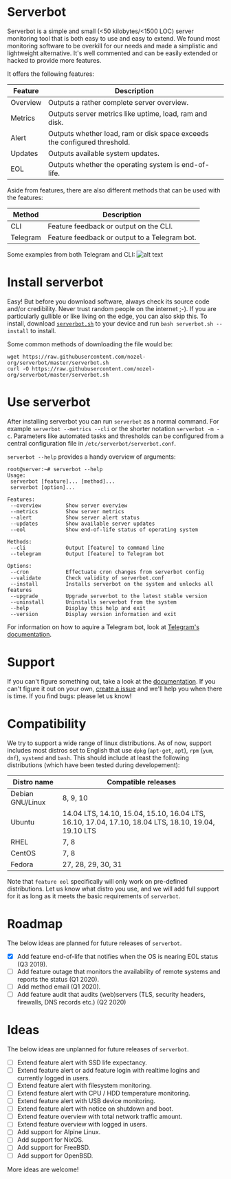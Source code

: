 # Serverbot
Serverbot is a simple and small (<50 kilobytes/<1500 LOC) server monitoring tool that is both easy to use and easy to extend. We found most monitoring software to be overkill for our needs and made a simplistic and lightweight alternative. It's well commented and can be easily extended or hacked to provide more features.

It offers the following features:

| Feature | Description |
| ------- | ----------- |
| Overview | Outputs a rather complete server overview. |
| Metrics | Outputs server metrics like uptime, load, ram and disk. |
| Alert | Outputs whether load, ram or disk space exceeds the configured threshold. |
| Updates | Outputs available system updates. |
| EOL | Outputs whether the operating system is end-of-life. |

Aside from features, there are also different methods that can be used with the features:

| Method | Description |
| ------ | ----------- |
| CLI | Feature feedback or output on the CLI. |
| Telegram | Feature feedback or output to a Telegram bot. |

Some examples from both Telegram and CLI:
![alt text](https://raw.githubusercontent.com/nozel-org/serverbot/stable/resources/overview.jpg "feature examples")

# Install serverbot
Easy! But before you download software, always check its source code and/or credibility. Never trust random people on the internet ;-). If you are particularly gullible or like living on the edge, you can also skip this. To install, download [`serverbot.sh`](https://raw.githubusercontent.com/nozel-org/serverbot/stable/serverbot.sh) to your device and run `bash serverbot.sh --install` to install.

Some common methods of downloading the file would be:
```
wget https://raw.githubusercontent.com/nozel-org/serverbot/master/serverbot.sh
curl -O https://raw.githubusercontent.com/nozel-org/serverbot/master/serverbot.sh
```

# Use serverbot
After installing serverbot you can run `serverbot` as a normal command. For example `serverbot --metrics --cli` or the shorter notation `serverbot -m -c`. Parameters like automated tasks and thresholds can be configured from a central configuration file in `/etc/serverbot/serverbot.conf`.

`serverbot --help` provides a handy overview of arguments:
```
root@server:~# serverbot --help
Usage:
 serverbot [feature]... [method]...
 serverbot [option]...

Features:
 --overview        Show server overview
 --metrics         Show server metrics
 --alert           Show server alert status
 --updates         Show available server updates
 --eol             Show end-of-life status of operating system

Methods:
 --cli             Output [feature] to command line
 --telegram        Output [feature] to Telegram bot

Options:
 --cron            Effectuate cron changes from serverbot config
 --validate        Check validity of serverbot.conf
 --install         Installs serverbot on the system and unlocks all features
 --upgrade         Upgrade serverbot to the latest stable version
 --uninstall       Uninstalls serverbot from the system
 --help            Display this help and exit
 --version         Display version information and exit
```

For information on how to aquire a Telegram bot, look at [Telegram's documentation](https://core.telegram.org/bots).

# Support
If you can't figure something out, take a look at the [documentation](https://github.com/nozel-org/serverbot/tree/stable/docs). If you can't figure it out on your own, [create a issue](https://github.com/nozel-org/serverbot/issues/new) and we'll help you when there is time. If you find bugs: please let us know!

# Compatibility
We try to support a wide range of linux distributions. As of now, support includes most distros set to English that use `dpkg` (`apt-get`, `apt`), `rpm` (`yum`, `dnf`), `systemd` and `bash`. This should include at least the following distributions (which have been tested during developement):

| Distro name | Compatible releases |
| ----------- | ------------------- |
| Debian GNU/Linux | 8, 9, 10 |
| Ubuntu | 14.04 LTS, 14.10, 15.04, 15.10, 16.04 LTS, 16.10, 17.04, 17.10, 18.04 LTS, 18.10, 19.04, 19.10 LTS |
| RHEL | 7, 8 |
| CentOS | 7, 8 |
| Fedora | 27, 28, 29, 30, 31 |

Note that `feature eol` specifically will only work on pre-defined distributions. Let us know what distro you use, and we will add full support for it as long as it meets the basic requirements of `serverbot`.

# Roadmap
The below ideas are planned for future releases of `serverbot`.
- [X] Add feature end-of-life that notifies when the OS is nearing EOL status (Q3 2019).
- [ ] Add feature outage that monitors the availability of remote systems and reports the status (Q1 2020).
- [ ] Add method email (Q1 2020).
- [ ] Add feature audit that audits (web)servers (TLS, security headers, firewalls, DNS records etc.) (Q2 2020)

# Ideas
The below ideas are unplanned for future releases of `serverbot`.

- [ ] Extend feature alert with SSD life expectancy.
- [ ] Extend feature alert or add feature login with realtime logins and currently logged in users.
- [ ] Extend feature alert with filesystem monitoring.
- [ ] Extend feature alert with CPU / HDD temperature monitoring.
- [ ] Extend feature alert with USB device monitoring.
- [ ] Extend feature alert with notice on shutdown and boot.
- [ ] Extend feature overview with total network traffic amount.
- [ ] Extend feature overview with logged in users.
- [ ] Add support for Alpine Linux.
- [ ] Add support for NixOS.
- [ ] Add support for FreeBSD.
- [ ] Add support for OpenBSD.

More ideas are welcome!
